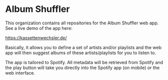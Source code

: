 # Album Shuffler
This organization contains all repositories for the Album Shuffler web app.
See a live demo of the app here:

https://kassettenwechsler.de/

Basically, it allows you to define a set of artists and/or playlists and the web app will then suggest albums of these artists/playlists for you to listen to.

The app is tailored to Spotify. All metadata will be retrieved from Spotify and the play button will take you directly into the Spotify app (on mobile) or the web interface.
